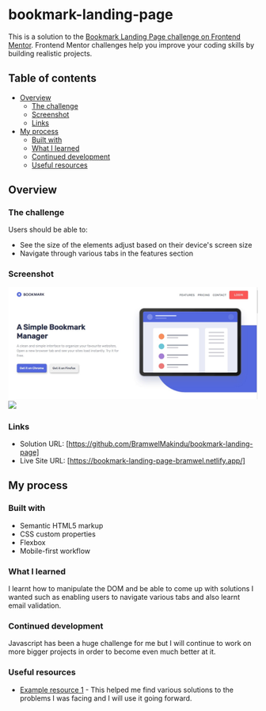 # bookmark-landing-page
This is a solution to the [Bookmark Landing Page challenge on Frontend Mentor](https://www.frontendmentor.io/challenges/bookmark-landing-page-5d0b588a9edda32581d29158/hub). Frontend Mentor challenges help you improve your coding skills by building realistic projects. 

## Table of contents

- [Overview](#overview)
  - [The challenge](#the-challenge)
  - [Screenshot](#screenshot)
  - [Links](#links)
- [My process](#my-process)
  - [Built with](#built-with)
  - [What I learned](#what-i-learned)
  - [Continued development](#continued-development)
  - [Useful resources](#useful-resources)

## Overview

### The challenge

Users should be able to:

- See the size of the elements adjust based on their device's screen size
- Navigate through various tabs in the features section

### Screenshot

![](screenshots/desktop-size.jpg)
![](screenshots/mobile-size.jpg)

### Links

- Solution URL: [https://github.com/BramwelMakindu/bookmark-landing-page]
- Live Site URL: [https://bookmark-landing-page-bramwel.netlify.app/]

## My process

### Built with

- Semantic HTML5 markup
- CSS custom properties
- Flexbox
- Mobile-first workflow


### What I learned

I learnt how to manipulate the DOM and be able to come up with solutions I wanted such as enabling users to navigate various tabs and also learnt email validation.

### Continued development

Javascript has been a huge challenge for me but I will continue to work on more bigger projects in order to become even much better at it. 

### Useful resources

- [Example resource 1](https://www.w3schools.com) - This helped me find various solutions to the problems I was facing and I will use it going forward.
